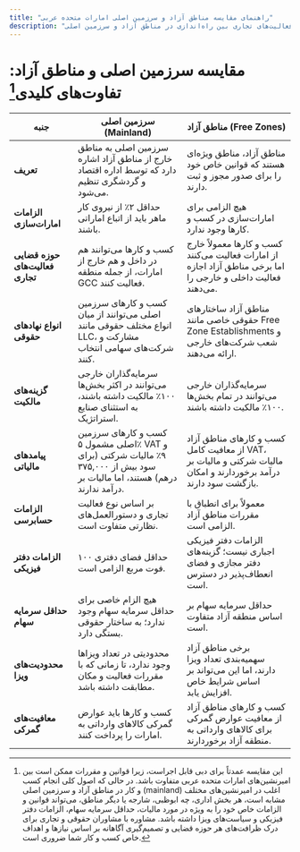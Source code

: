 ```yaml
---
title: "راهنمای مقایسه مناطق آزاد و سرزمین اصلی امارات متحده عربی"
description: "مقایسه مناطق آزاد و شرکت‌های سرزمین اصلی امارات. تفاوت‌های کلیدی در مالیات، مالکیت، ویزا و فعالیت‌های تجاری بین راه‌اندازی در مناطق آزاد و سرزمین اصلی."
---
```


# مقایسه سرزمین اصلی و مناطق آزاد: تفاوت‌های کلیدی[^1]

| **جنبه**                               | **سرزمین اصلی (Mainland)**                                                                                              | **مناطق آزاد (Free Zones)**                                                                                        |
| ---------------------------------------- | ----------------------------------------------------------------------------------------------------------------------- | ------------------------------------------------------------------------------------------------------------------ |
| **تعریف**                           | سرزمین اصلی به مناطق خارج از مناطق آزاد اشاره دارد که توسط اداره اقتصاد و گردشگری تنظیم می‌شود.                    | مناطق آزاد، مناطق ویژه‌ای هستند که قوانین خاص خود را برای صدور مجوز و ثبت دارند.                     |
| **الزامات امارات‌سازی**           | حداقل ۲٪ از نیروی کار ماهر باید از اتباع اماراتی باشند.                                                     | هیچ الزامی برای امارات‌سازی در کسب و کارها وجود ندارد.                                                                      |
| **حوزه قضایی فعالیت‌های تجاری** | کسب و کارها می‌توانند هم در داخل و هم خارج از امارات، از جمله منطقه GCC فعالیت کنند.                               | کسب و کارها معمولاً خارج از امارات فعالیت می‌کنند اما برخی مناطق آزاد اجازه فعالیت داخلی و خارجی را می‌دهند.   |
| **انواع نهادهای حقوقی**              | کسب و کارهای سرزمین اصلی می‌توانند از میان انواع مختلف حقوقی مانند LLC، مشارکت و شرکت‌های سهامی انتخاب کنند. | مناطق آزاد ساختارهای حقوقی خاصی مانند Free Zone Establishments و شعب شرکت‌های خارجی ارائه می‌دهند.        |
| **گزینه‌های مالکیت**                    | سرمایه‌گذاران خارجی می‌توانند در اکثر بخش‌ها ۱۰۰٪ مالکیت داشته باشند، به استثنای صنایع استراتژیک.                 | سرمایه‌گذاران خارجی می‌توانند در تمام بخش‌ها ۱۰۰٪ مالکیت داشته باشند.                                                       |
| **پیامدهای مالیاتی**                     | کسب و کارهای سرزمین اصلی مشمول ۵٪ VAT و ۹٪ مالیات شرکتی (برای سود بیش از ۳۷۵,۰۰۰ درهم) هستند، اما مالیات بر درآمد ندارند.      | کسب و کارهای مناطق آزاد از معافیت کامل VAT، مالیات شرکتی و مالیات بر درآمد برخوردارند و امکان بازگشت سود دارند. |
| **الزامات حسابرسی**                   | بر اساس نوع فعالیت تجاری و دستورالعمل‌های نظارتی متفاوت است.                                                            | معمولاً برای انطباق با مقررات مناطق آزاد الزامی است.                                                      |
| **الزامات دفتر فیزیکی**         | حداقل فضای دفتری ۱۰۰ فوت مربع الزامی است.                                                        | الزامات دفتر فیزیکی اجباری نیست؛ گزینه‌های دفتر مجازی و فضای انعطاف‌پذیر در دسترس است.              |
| **حداقل سرمایه سهام**                | هیچ الزام خاصی برای حداقل سرمایه سهام وجود ندارد؛ به ساختار حقوقی بستگی دارد.                                          | حداقل سرمایه سهام بر اساس منطقه آزاد متفاوت است.                                                         |
| **محدودیت‌های ویزا**                    | محدودیتی در تعداد ویزاها وجود ندارد، تا زمانی که با مقررات فعالیت و مکان مطابقت داشته باشد.                  | برخی مناطق آزاد سهمیه‌بندی تعداد ویزا دارند، اما این می‌تواند بر اساس شرایط خاص افزایش یابد.         |
| **معافیت‌های گمرکی**              | کسب و کارها باید عوارض گمرکی کالاهای وارداتی به امارات را پرداخت کنند.                                                      | کسب و کارهای مناطق آزاد از معافیت عوارض گمرکی برای کالاهای وارداتی به منطقه آزاد برخوردارند.                           |

[^1]: این مقایسه عمدتاً برای دبی قابل اجراست، زیرا قوانین و مقررات ممکن است بین امیرنشین‌های امارات متحده عربی متفاوت باشد. در حالی که اصول کلی انجام کسب و کار در مناطق آزاد و سرزمین اصلی (mainland) اغلب در امیرنشین‌های مختلف مشابه است، هر بخش اداری، چه ابوظبی، شارجه یا دیگر مناطق، می‌تواند قوانین و الزامات خاص خود را به ویژه در مورد مالیات، حداقل سرمایه سهام، الزامات دفتر فیزیکی و سیاست‌های ویزا داشته باشد. مشاوره با مشاوران حقوقی و تجاری برای درک ظرافت‌های هر حوزه قضایی و تصمیم‌گیری آگاهانه بر اساس نیازها و اهداف خاص کسب و کار شما ضروری است.